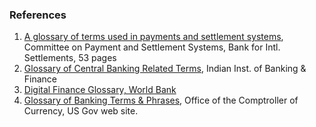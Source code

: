 
### References

1. [A glossary of terms used in payments and settlement systems](https://www.bis.org/cpmi/glossary_030301.pdf), Committee on Payment and Settlement Systems, Bank for Intl. Settlements, 53 pages
1. [Glossary of Central Banking Related Terms](https://iibf.org.in/iib_glossary.asp), Indian Inst. of Banking & Finance
1. [Digital Finance Glossary, World Bank](https://digitalfinance.worldbank.org/glossary)
1. [Glossary of Banking Terms & Phrases](https://www.helpwithmybank.gov/glossary/index-glossary.html), Office of the Comptroller of Currency, US Gov web site.

